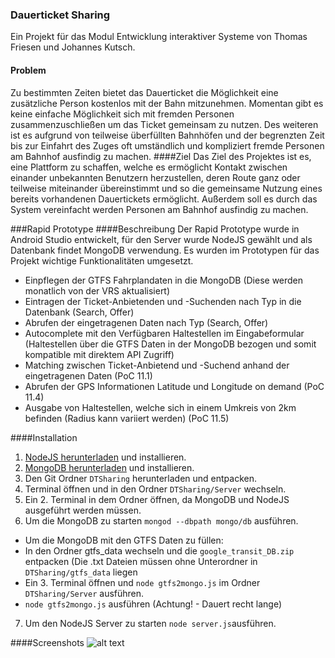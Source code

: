 ### Dauerticket Sharing
Ein Projekt für das Modul Entwicklung interaktiver Systeme von Thomas Friesen und Johannes Kutsch.
#### Problem
Zu bestimmten Zeiten bietet das Dauerticket die Möglichkeit eine zusätzliche Person
kostenlos mit der Bahn mitzunehmen. Momentan gibt es keine einfache Möglichkeit
sich mit fremden Personen zusammenzuschließen um das Ticket gemeinsam zu
nutzen. Des weiteren ist es aufgrund von teilweise überfüllten Bahnhöfen und der
begrenzten Zeit bis zur Einfahrt des Zuges oft umständlich und kompliziert fremde
Personen am Bahnhof ausfindig zu machen.
####Ziel
Das Ziel des Projektes ist es, eine Plattform zu schaffen, welche es ermöglicht Kontakt
zwischen einander unbekannten Benutzern herzustellen, deren Route ganz oder
teilweise miteinander übereinstimmt und so die gemeinsame Nutzung eines bereits
vorhandenen Dauertickets ermöglicht. Außerdem soll es durch das System
vereinfacht werden Personen am Bahnhof ausfindig zu machen.

###Rapid Prototype
####Beschreibung
Der Rapid Prototype wurde in Android Studio entwickelt, für den Server wurde NodeJS gewählt und als Datenbank findet MongoDB verwendung. Es wurden im Prototypen für das Projekt wichtige Funktionalitäten umgesetzt.
* Einpflegen der GTFS Fahrplandaten in die MongoDB (Diese werden monatlich von der VRS aktualisiert)
* Eintragen der Ticket-Anbietenden und -Suchenden nach Typ in die Datenbank (Search, Offer)
* Abrufen der eingetragenen Daten nach Typ (Search, Offer)
* Autocomplete mit den Verfügbaren Haltestellen im Eingabeformular (Haltestellen über die GTFS Daten in der MongoDB bezogen und somit kompatible mit direktem API Zugriff)
* Matching zwischen Ticket-Anbietend und -Suchend anhand der eingetragenen Daten (PoC 11.1)
* Abrufen der GPS Informationen Latitude und Longitude on demand (PoC 11.4)
* Ausgabe von Haltestellen, welche sich in einem Umkreis von 2km befinden (Radius kann variiert werden) (PoC 11.5)

####Installation
1. [NodeJS herunterladen](https://nodejs.org/en/download/) und installieren.
2. [MongoDB herunterladen](https://www.mongodb.org/downloads#production) und installieren.
3. Den Git Ordner ```DTSharing``` herunterladen und entpacken.
4. Terminal öffnen und in den Ordner ```DTSharing/Server``` wechseln.
5. Ein 2. Terminal in dem Ordner öffnen, da MongoDB und NodeJS ausgeführt werden müssen.
6. Um die MongoDB zu starten ```mongod --dbpath mongo/db``` ausführen.
 * Um die MongoDB mit den GTFS Daten zu füllen:
 * In den Ordner gtfs_data wechseln und die ``` google_transit_DB.zip ``` entpacken (Die .txt Dateien müssen ohne Unterordner in ``` DTSharing/gtfs_data ``` liegen
 * Ein 3. Terminal öffnen und ```node gtfs2mongo.js``` im Ordner ```DTSharing/Server``` ausführen.
 * ```node gtfs2mongo.js``` ausführen (Achtung! - Dauert recht lange)
7. Um den NodeJS Server zu starten ```node server.js```ausführen.

####Screenshots
![alt text](https://github.com/netrox91/EISSS16FriesenKutsch/blob/master/MS1/Rapid%20Prototype%20Screenshots/All.png "Screenshot")

